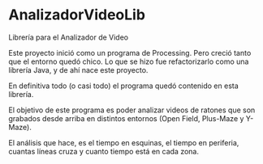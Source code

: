# AnalizadorVideoLib
Librería para el Analizador de Video

Este proyecto inició como un programa de Processing. Pero creció tanto que el entorno quedó chico. Lo que se hizo fue refactorizarlo como una librería Java, y de ahí nace este proyecto.

En definitiva todo (o casi todo) el programa quedó contenido en esta librería. 

El objetivo de este programa es poder analizar videos de ratones que son grabados desde arriba en distintos entornos (Open Field, Plus-Maze y Y-Maze).

El análisis que hace, es el tiempo en esquinas, el tiempo en periferia, cuantas líneas cruza y cuanto tiempo está en cada zona.
